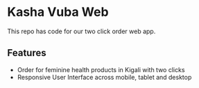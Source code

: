 # Kasha Vuba Web
This repo has code for our two click order web app. 

## Features
- Order for feminine health products in Kigali with two clicks
- Responsive User Interface across mobile, tablet and desktop